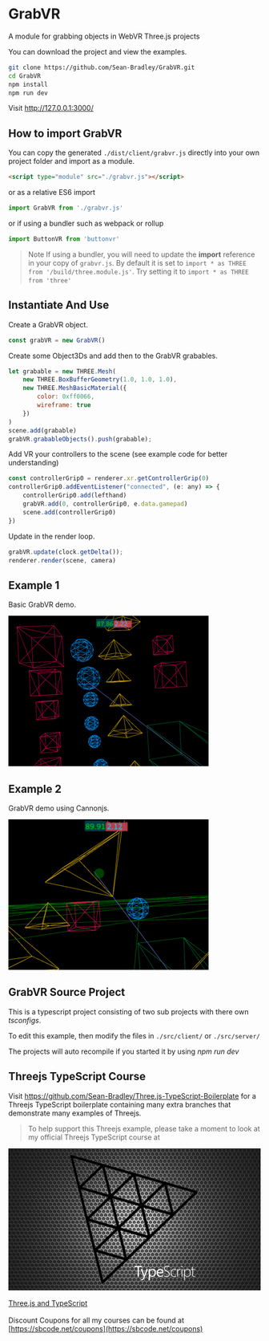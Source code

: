 # GrabVR

A module for grabbing objects in WebVR Three.js projects

You can download the project and view the examples.

``` bash
git clone https://github.com/Sean-Bradley/GrabVR.git
cd GrabVR
npm install
npm run dev
```

Visit http://127.0.0.1:3000/

## How to import GrabVR

You can copy the generated `./dist/client/grabvr.js` directly into your own project folder and import as a module.

``` html
<script type="module" src="./grabvr.js"></script>
```

or as a relative ES6 import

``` javascript
import GrabVR from './grabvr.js'
```

or if using a bundler such as webpack or rollup

``` javascript
import ButtonVR from 'buttonvr'
```

> Note
If using a bundler, you will need to update the **import** reference in your copy of `grabvr.js`. By default it is set to ```import * as THREE from '/build/three.module.js'```. Try setting it to ```import * as THREE from 'three'```

## Instantiate And Use

Create a GrabVR object.

```javascript
const grabVR = new GrabVR()
```

Create some Object3Ds and add then to the GrabVR grabables.

```javascript
let grabable = new THREE.Mesh(
    new THREE.BoxBufferGeometry(1.0, 1.0, 1.0),
    new THREE.MeshBasicMaterial({
        color: 0xff0066,
        wireframe: true
    })
)
scene.add(grabable)
grabVR.grabableObjects().push(grabable);
```

Add VR your controllers to the scene (see example code for better understanding)

```javascript
const controllerGrip0 = renderer.xr.getControllerGrip(0)
controllerGrip0.addEventListener("connected", (e: any) => {
    controllerGrip0.add(lefthand)
    grabVR.add(0, controllerGrip0, e.data.gamepad)
    scene.add(controllerGrip0)
})
```

Update in the render loop.

```javascript
grabVR.update(clock.getDelta());
renderer.render(scene, camera)
```

## Example 1

Basic GrabVR demo.

[![GrabVR Example 1](./dist/client/img/grabvr-1.gif)](https://sbcode.net/threejs/grabvr-1/)

## Example 2

GrabVR demo using Cannonjs.

[![GrabVR Example 2](./dist/client/img/grabvr-2.gif)](https://sbcode.net/threejs/grabvr-2/)

## GrabVR Source Project

This is a typescript project consisting of two sub projects with there own *tsconfigs*.

To edit this example, then modify the files in `./src/client/` or `./src/server/`

The projects will auto recompile if you started it by using *npm run dev*

## Threejs TypeScript Course

Visit https://github.com/Sean-Bradley/Three.js-TypeScript-Boilerplate for a Threejs TypeScript boilerplate containing many extra branches that demonstrate many examples of Threejs.

> To help support this Threejs example, please take a moment to look at my official Threejs TypeScript course at 

[![Threejs TypeScript Course](threejs-course-image.png)](https://www.udemy.com/course/threejs-tutorials/?referralCode=4C7E1DE91C3E42F69D0F)

  [Three.js and TypeScript](https://www.udemy.com/course/threejs-tutorials/?referralCode=4C7E1DE91C3E42F69D0F)<br/>  
  Discount Coupons for all my courses can be found at [https://sbcode.net/coupons](https://sbcode.net/coupons)
